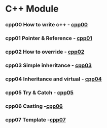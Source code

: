 # C++ Module

### cpp00 How to write c++ - [cpp00](https://github.com/yumatsui00/CPPmodules/tree/master/cpp00)

### cpp01 Pointer & Reference - [cpp01](https://github.com/yumatsui00/CPPmodules/tree/master/cpp01)

### cpp02 How to override - [cpp02](https://github.com/yumatsui00/CPPmodules/tree/master/cpp02)

### cpp03 Simple inheritance - [cpp03](https://github.com/yumatsui00/CPPmodules/tree/master/cpp03)

### cpp04 Inheritance and virtual - [cpp04](https://github.com/yumatsui00/CPPmodules/tree/master/cpp04)

### cpp05 Try & Catch - [cpp05](https://github.com/yumatsui00/CPPmodules/tree/master/cpp05)

### cpp06 Casting -[cpp06](https://github.com/yumatsui00/CPPmodules/tree/master/cpp06)

### cpp07 Template -[cpp07](https://github.com/yumatsui00/CPPmodules/tree/master/cpp07)
